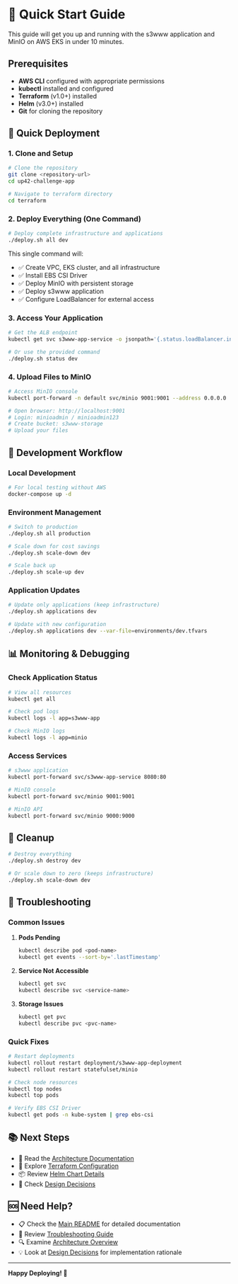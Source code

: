 # 🚀 Quick Start Guide

This guide will get you up and running with the s3www application and MinIO on AWS EKS in under 10 minutes.

## Prerequisites

- **AWS CLI** configured with appropriate permissions
- **kubectl** installed and configured
- **Terraform** (v1.0+) installed
- **Helm** (v3.0+) installed
- **Git** for cloning the repository

## 🎯 Quick Deployment

### 1. Clone and Setup

```bash
# Clone the repository
git clone <repository-url>
cd up42-challenge-app

# Navigate to terraform directory
cd terraform
```

### 2. Deploy Everything (One Command)

```bash
# Deploy complete infrastructure and applications
./deploy.sh all dev
```

This single command will:
- ✅ Create VPC, EKS cluster, and all infrastructure
- ✅ Install EBS CSI Driver
- ✅ Deploy MinIO with persistent storage
- ✅ Deploy s3www application
- ✅ Configure LoadBalancer for external access

### 3. Access Your Application

```bash
# Get the ALB endpoint
kubectl get svc s3www-app-service -o jsonpath='{.status.loadBalancer.ingress[0].hostname}'

# Or use the provided command
./deploy.sh status dev
```

### 4. Upload Files to MinIO

```bash
# Access MinIO console
kubectl port-forward -n default svc/minio 9001:9001 --address 0.0.0.0

# Open browser: http://localhost:9001
# Login: minioadmin / minioadmin123
# Create bucket: s3www-storage
# Upload your files
```

## 🔧 Development Workflow

### Local Development

```bash
# For local testing without AWS
docker-compose up -d
```

### Environment Management

```bash
# Switch to production
./deploy.sh all production

# Scale down for cost savings
./deploy.sh scale-down dev

# Scale back up
./deploy.sh scale-up dev
```

### Application Updates

```bash
# Update only applications (keep infrastructure)
./deploy.sh applications dev

# Update with new configuration
./deploy.sh applications dev --var-file=environments/dev.tfvars
```

## 📊 Monitoring & Debugging

### Check Application Status

```bash
# View all resources
kubectl get all

# Check pod logs
kubectl logs -l app=s3www-app

# Check MinIO logs
kubectl logs -l app=minio
```

### Access Services

```bash
# s3www application
kubectl port-forward svc/s3www-app-service 8080:80

# MinIO console
kubectl port-forward svc/minio 9001:9001

# MinIO API
kubectl port-forward svc/minio 9000:9000
```

## 🧹 Cleanup

```bash
# Destroy everything
./deploy.sh destroy dev

# Or scale down to zero (keeps infrastructure)
./deploy.sh scale-down dev
```

## 🚨 Troubleshooting

### Common Issues

1. **Pods Pending**
   ```bash
   kubectl describe pod <pod-name>
   kubectl get events --sort-by='.lastTimestamp'
   ```

2. **Service Not Accessible**
   ```bash
   kubectl get svc
   kubectl describe svc <service-name>
   ```

3. **Storage Issues**
   ```bash
   kubectl get pvc
   kubectl describe pvc <pvc-name>
   ```

### Quick Fixes

```bash
# Restart deployments
kubectl rollout restart deployment/s3www-app-deployment
kubectl rollout restart statefulset/minio

# Check node resources
kubectl top nodes
kubectl top pods

# Verify EBS CSI Driver
kubectl get pods -n kube-system | grep ebs-csi
```

## 📚 Next Steps

- 📖 Read the [Architecture Documentation](ARCHITECTURE.md)
- 🔧 Explore [Terraform Configuration](terraform/DEPLOYMENT.md)
- 📦 Review [Helm Chart Details](helm/s3www-app/CHART.md)
- 🎯 Check [Design Decisions](DESIGN.md)

## 🆘 Need Help?

- 📋 Check the [Main README](README.md) for detailed documentation
- 🐛 Review [Troubleshooting Guide](README.md#troubleshooting-guide)
- 🔍 Examine [Architecture Overview](ARCHITECTURE.md)
- 💡 Look at [Design Decisions](DESIGN.md) for implementation rationale

---

**Happy Deploying! 🚀** 